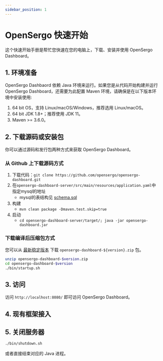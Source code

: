 ```yaml
---
sidebar_position: 1
---
```


# OpenSergo 快速开始

这个快速开始手册是帮忙您快速在您的电脑上，下载、安装并使用 OpenSergo Dashboard。

## 1. 环境准备

OpenSergo Dashbaord 依赖 Java 环境来运行。如果您是从代码开始构建并运行 OpenSergo Dashboard，还需要为此配置 Maven 环境，请确保是在以下版本环境中安装使用:

1. 64 bit OS，支持 Linux/macOS/Windows，推荐选用 Linux/macOS。
2. 64 bit JDK 1.8+；推荐使用 JDK 11。
3. Maven >= 3.6.0。

## 2. 下载源码或安装包

你可以通过源码和发行包两种方式来获取 OpenSergo Dashboard。

### 从 Github 上下载源码方式

1. 下载代码：`git clone https://github.com/opensergo/opensergo-dashboard.git`
2. 在`opensergo-dashboard-server/src/main/resources/application.yaml`中指定mysql的地址
    * mysql的表结构见 [schema.sql](https://github.com/opensergo/opensergo-dashboard/blob/main/opensergo-dashboard-server/src/main/resources/schema.sql)
3. 构建
    * `mvn clean package -Dmaven.test.skip=true`
4. 启动
    * `cd opensergo-dashboard-server/target/; java -jar opensergo-dashboard.jar`

### 下载编译后压缩包方式

您可以从 [最新稳定版本](https://github.com/opensergo/opensergo-dashboard/releases) 下载 `opensergo-dashboard-${version}.zip` 包。

```sh
unzip opensergo-dashboard-$version.zip
cd opensergo-dashboard-$version
./bin/startup.sh
```

## 3. 访问

访问 `http://localhost:8080/` 即可访问 OpenSergo Dashboard。

## 4. 现有框架接入

## 5. 关闭服务器

```sh
./bin/shutdown.sh
```

或者直接结束对应的 Java 进程。
